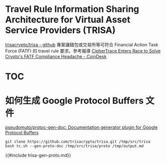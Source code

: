 # Travel Rule Information Sharing Architecture for Virtual Asset Service Providers (TRISA)


[trisacrypto/trisa - github](https://github.com/trisacrypto/trisa) 專案讓錢包或交易所等可符合 Financial Action Task Force (FATF) 的 travel rule 要求。參考報導 [CipherTrace Enters Race to Solve Crypto's FATF Compliance Headache - CoinDesk](https://www.coindesk.com/ciphertrace-enters-race-to-solve-cryptos-fatf-compliance-headache)

# TOC
<!-- toc -->

# 如何生成 Google Protocol Buffers 文件

[pseudomuto/protoc-gen-doc: Documentation generator plugin for Google Protocol Buffers](https://github.com/pseudomuto/protoc-gen-doc)

```shell
git clone https://github.com/trisacrypto/trisa.git /tmp/src/trisa
bash tc.sh --gen-proto-doc /tmp/src/trisa/proto /tmp/output.md
```

{{#include trisa-gen-proto.md}}
